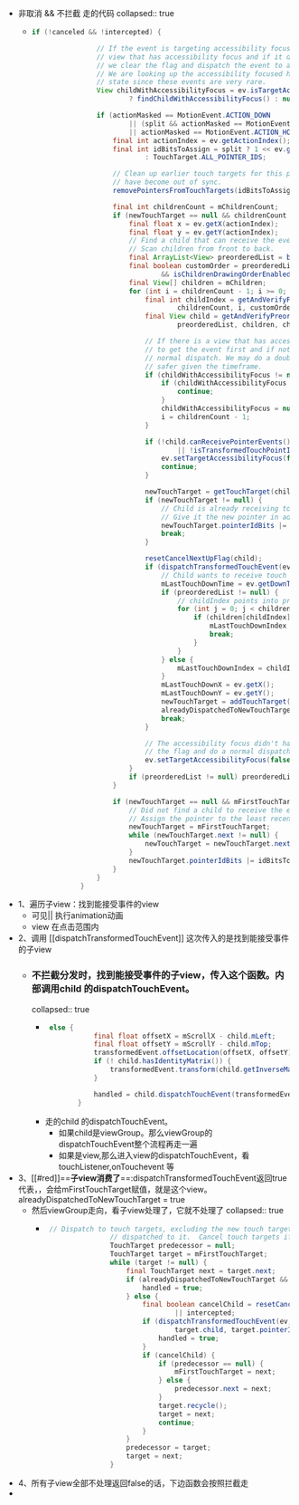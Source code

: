 - 非取消 && 不拦截 走的代码
  collapsed:: true
	- ```java
	  if (!canceled && !intercepted) {
	  
	                  // If the event is targeting accessibility focus we give it to the
	                  // view that has accessibility focus and if it does not handle it
	                  // we clear the flag and dispatch the event to all children as usual.
	                  // We are looking up the accessibility focused host to avoid keeping
	                  // state since these events are very rare.
	                  View childWithAccessibilityFocus = ev.isTargetAccessibilityFocus()
	                          ? findChildWithAccessibilityFocus() : null;
	  
	                  if (actionMasked == MotionEvent.ACTION_DOWN
	                          || (split && actionMasked == MotionEvent.ACTION_POINTER_DOWN)
	                          || actionMasked == MotionEvent.ACTION_HOVER_MOVE) {
	                      final int actionIndex = ev.getActionIndex(); // always 0 for down
	                      final int idBitsToAssign = split ? 1 << ev.getPointerId(actionIndex)
	                              : TouchTarget.ALL_POINTER_IDS;
	  
	                      // Clean up earlier touch targets for this pointer id in case they
	                      // have become out of sync.
	                      removePointersFromTouchTargets(idBitsToAssign);
	  
	                      final int childrenCount = mChildrenCount;
	                      if (newTouchTarget == null && childrenCount != 0) {
	                          final float x = ev.getX(actionIndex);
	                          final float y = ev.getY(actionIndex);
	                          // Find a child that can receive the event.
	                          // Scan children from front to back.
	                          final ArrayList<View> preorderedList = buildTouchDispatchChildList();
	                          final boolean customOrder = preorderedList == null
	                                  && isChildrenDrawingOrderEnabled();
	                          final View[] children = mChildren;
	                          for (int i = childrenCount - 1; i >= 0; i--) {
	                              final int childIndex = getAndVerifyPreorderedIndex(
	                                      childrenCount, i, customOrder);
	                              final View child = getAndVerifyPreorderedView(
	                                      preorderedList, children, childIndex);
	  
	                              // If there is a view that has accessibility focus we want it
	                              // to get the event first and if not handled we will perform a
	                              // normal dispatch. We may do a double iteration but this is
	                              // safer given the timeframe.
	                              if (childWithAccessibilityFocus != null) {
	                                  if (childWithAccessibilityFocus != child) {
	                                      continue;
	                                  }
	                                  childWithAccessibilityFocus = null;
	                                  i = childrenCount - 1;
	                              }
	  
	                              if (!child.canReceivePointerEvents()
	                                      || !isTransformedTouchPointInView(x, y, child, null)) {
	                                  ev.setTargetAccessibilityFocus(false);
	                                  continue;
	                              }
	  
	                              newTouchTarget = getTouchTarget(child);
	                              if (newTouchTarget != null) {
	                                  // Child is already receiving touch within its bounds.
	                                  // Give it the new pointer in addition to the ones it is handling.
	                                  newTouchTarget.pointerIdBits |= idBitsToAssign;
	                                  break;
	                              }
	  
	                              resetCancelNextUpFlag(child);
	                              if (dispatchTransformedTouchEvent(ev, false, child, idBitsToAssign)) {
	                                  // Child wants to receive touch within its bounds.
	                                  mLastTouchDownTime = ev.getDownTime();
	                                  if (preorderedList != null) {
	                                      // childIndex points into presorted list, find original index
	                                      for (int j = 0; j < childrenCount; j++) {
	                                          if (children[childIndex] == mChildren[j]) {
	                                              mLastTouchDownIndex = j;
	                                              break;
	                                          }
	                                      }
	                                  } else {
	                                      mLastTouchDownIndex = childIndex;
	                                  }
	                                  mLastTouchDownX = ev.getX();
	                                  mLastTouchDownY = ev.getY();
	                                  newTouchTarget = addTouchTarget(child, idBitsToAssign);
	                                  alreadyDispatchedToNewTouchTarget = true;
	                                  break;
	                              }
	  
	                              // The accessibility focus didn't handle the event, so clear
	                              // the flag and do a normal dispatch to all children.
	                              ev.setTargetAccessibilityFocus(false);
	                          }
	                          if (preorderedList != null) preorderedList.clear();
	                      }
	  
	                      if (newTouchTarget == null && mFirstTouchTarget != null) {
	                          // Did not find a child to receive the event.
	                          // Assign the pointer to the least recently added target.
	                          newTouchTarget = mFirstTouchTarget;
	                          while (newTouchTarget.next != null) {
	                              newTouchTarget = newTouchTarget.next;
	                          }
	                          newTouchTarget.pointerIdBits |= idBitsToAssign;
	                      }
	                  }
	              }
	  ```
- 1、遍历子view：找到能接受事件的view
	- 可见|| 执行animation动画
	- view 在点击范围内
- 2、调用 [[dispatchTransformedTouchEvent]] 这次传入的是找到能接受事件的子view
	- ### 不拦截分发时，找到能接受事件的子view，传入这个函数。内部调用child 的dispatchTouchEvent。
	  collapsed:: true
		- ```java
		   else {
		              final float offsetX = mScrollX - child.mLeft;
		              final float offsetY = mScrollY - child.mTop;
		              transformedEvent.offsetLocation(offsetX, offsetY);
		              if (! child.hasIdentityMatrix()) {
		                  transformedEvent.transform(child.getInverseMatrix());
		              }
		  
		              handled = child.dispatchTouchEvent(transformedEvent);
		          }
		  ```
		- 走的child 的dispatchTouchEvent。
			- 如果child是viewGroup。那么viewGroup的 dispatchTouchEvent整个流程再走一遍
			- 如果是view,那么进入view的dispatchTouchEvent，看touchListener,onTouchevent  等
- 3、[[#red]]==**子view消费了**==:dispatchTransformedTouchEvent返回true代表，，会给mFirstTouchTarget赋值，就是这个view。alreadyDispatchedToNewTouchTarget = true
	- 然后viewGroup走向，看子view处理了，它就不处理了
	  collapsed:: true
		- ```java
		   // Dispatch to touch targets, excluding the new touch target if we already
		                  // dispatched to it.  Cancel touch targets if necessary.
		                  TouchTarget predecessor = null;
		                  TouchTarget target = mFirstTouchTarget;
		                  while (target != null) {
		                      final TouchTarget next = target.next;
		                      if (alreadyDispatchedToNewTouchTarget && target == newTouchTarget) {
		                          handled = true;
		                      } else {
		                          final boolean cancelChild = resetCancelNextUpFlag(target.child)
		                                  || intercepted;
		                          if (dispatchTransformedTouchEvent(ev, cancelChild,
		                                  target.child, target.pointerIdBits)) {
		                              handled = true;
		                          }
		                          if (cancelChild) {
		                              if (predecessor == null) {
		                                  mFirstTouchTarget = next;
		                              } else {
		                                  predecessor.next = next;
		                              }
		                              target.recycle();
		                              target = next;
		                              continue;
		                          }
		                      }
		                      predecessor = target;
		                      target = next;
		                  }
		  ```
- 4、所有子view全部不处理返回false的话，下边函数会按照拦截走
-